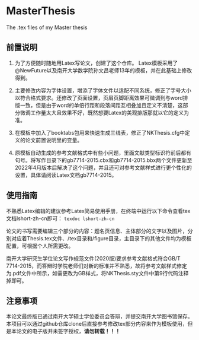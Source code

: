 # MasterThesis
The .tex files of my Master thesis

## 前置说明
1. 为了方便随时随地用Latex写论文，创建了这个仓库。
Latex模板采用了@NewFuture以及南开大学数学院孙文昌老师13年的模板，并在此基础上修改得到。

2. 主要修改内容为字体设置，增添了字体文件以适配不同系统，修正了字号大小以符合格式要求。还修改了页面设置，页眉页脚距离效果可微调到与word排版一致，但是由于word的单倍行距和段落间距互相叠加且定义不清楚，这部分微调工作量太大且效果不好，既然想要Latex的美观排版那就以它的定义为准。

3. 在模板中加入了booktabs包用来快速生成三线表，修正了NKThesis.cfg中定义的论文前置说明里的变量。

4. 原模板自动生成的参考文献格式中有些小问题，里面文献类型标识符前后都有句号。将写作目录下的gb7714-2015.cbx和gb7714-2015.bbx两个文件更新至2022年4月版本后解决了这个问题，并且还可对参考文献样式进行更个性化的设置，具体请阅读Latex文档gb7714-2015。

## 使用指南
不熟悉Latex编辑的建议参考Latex简易使用手册，在终端中运行以下命令查看tex文档lshort-zh-cn即可：
`texdoc lshort-zh-cn`

论文的书写需要编辑三个部分的内容：题名页信息、主体部分的文字以及图片，分别对应着Thesis.tex文件、/tex目录和/figure目录，主目录下的其他文件均为模板配置，可根据个人所需更改。

南开大学研究生学位论文写作规范文件(2020版)要求参考文献格式符合GB/T 7714-2015，而答辩时学院老师们对新的标准并不熟悉，故将参考文献样式修定为.pdf文件中所示，如需更改为GB样式，将NKThesis.sty文件中第9行代码注释掉即可。

## 注意事项
本论文最终版已通过南开大学硕士学位委员会答辩，并提交南开大学图书馆保存。本项目可以通过github仓库clone后直接参考修改tex部分内容来作为模板使用，但是本论文的电子版并未签字授权，**请勿转载！！！**
